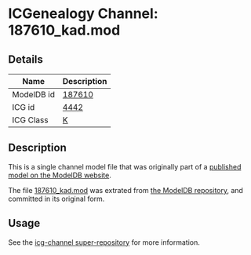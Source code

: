 # ICGenealogy Channel: 187610\_kad.mod

## Details

Name | Description
---- | -----------
ModelDB id | [187610](http://senselab.med.yale.edu/ModelDB/ShowModel.cshtml?model=187610)
ICG id | [4442](http://icg.neurotheory.ox.ac.uk/channels/1/4442)
ICG Class | [K](http://icg.neurotheory.ox.ac.uk/channels/1)

## Description

This is a single channel model file that was originally part of a [published model on the ModelDB website](http://senselab.med.yale.edu/mModelDB/ShowModel.cshtml?model=187610).

The file [187610\_kad.mod](187610_kad.mod) was extrated from [the ModelDB repository](http://senselab.med.yale.edu/ModelDB/ShowModel.cshtml?model=187610), and committed in its original form.

## Usage

See the [icg-channel super-repository](https://github.com/icgenealogy/icg-channels) for more information.